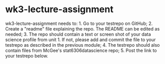 # wk3-lecture-assignment
wk3-lecture-assignment needs to: 1.	Go to your testrepo on GitHub; 2.	Create a "readme" file explaining the repo. The README can be edited as needed; 3.	The repo should contain a text or screen shot of your data science profile from unit 1. If not, please add and commit the file to your testrepo as described in the previous module; 4.	The testrepo should also contain files from McGee's stat6306datascience repo; 5.	Post the link to your testrepo below.

